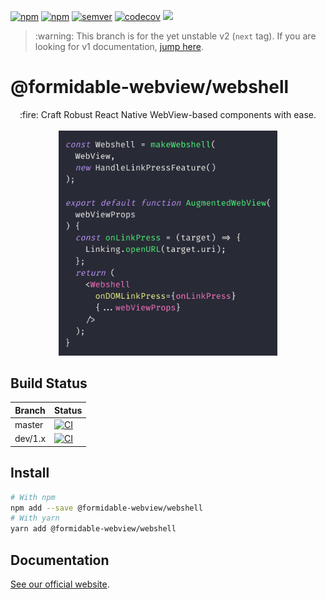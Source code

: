 [![npm](https://img.shields.io/npm/v/@formidable-webview/webshell/latest)](https://www.npmjs.com/package/@formidable-webview/webshell)
[![npm](https://img.shields.io/npm/v/@formidable-webview/webshell/next)](https://www.npmjs.com/package/@formidable-webview/webshell)
[![semver](https://img.shields.io/badge/semver-2.0.0-e10079.svg)](https://semver.org/spec/v2.0.0.html)
[![codecov](https://codecov.io/gh/formidable-webview/webshell/branch/master/graph/badge.svg)](https://codecov.io/gh/formidable-webview/webshell)
[![](https://img.shields.io/discord/736906960041148476?label=discord)](https://discord.gg/XV3zt3d)

<blockquote>
:warning: This branch is for the yet unstable v2 (<code>next</code> tag). If you are looking for v1 documentation, <a href="https://github.com/formidable-webview/webshell/tree/dev/1.x#readme">jump here</a>.
</blockquote>

<h1>@formidable-webview/webshell</h1>

<p align="center">
  :fire: Craft Robust React Native WebView-based components with ease.
  <br/><br/>
  <a href="https://formidable-webview.github.io/webshell/"><img src="./assets/api-quickview.png" width="350" /></a>

</p>

## Build Status

| Branch  | Status                                                                                                                                                                                   |
| ------- | ---------------------------------------------------------------------------------------------------------------------------------------------------------------------------------------- |
| master  | [![CI](https://github.com/formidable-webview/webshell/workflows/CI/badge.svg?branch=master)](https://github.com/formidable-webview/webshell/actions?query=branch%3Amaster+workflow%3ACI) |
| dev/1.x | [![CI](https://github.com/formidable-webview/webshell/workflows/CI/badge.svg?branch=dev/1.x)](https://github.com/formidable-webview/webshell/actions?query=branch%3Adev%2F1.x)           |

## Install

```sh
# With npm
npm add --save @formidable-webview/webshell
# With yarn
yarn add @formidable-webview/webshell
```

## Documentation

[See our official website](https://formidable-webview.github.io/webshell/).
